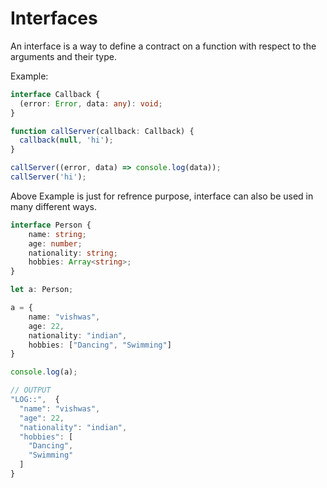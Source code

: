 # Interfaces
An interface is a way to define a contract on a function with respect to the arguments and their type.

Example:
```ts
interface Callback {
  (error: Error, data: any): void;
}

function callServer(callback: Callback) {
  callback(null, 'hi');
}

callServer((error, data) => console.log(data));
callServer('hi');
```

Above Example is just for refrence purpose, interface can also be used in many different ways.

```ts
interface Person {
    name: string;
    age: number;
    nationality: string;
    hobbies: Array<string>;
}

let a: Person;

a = {
    name: "vishwas",
    age: 22,
    nationality: "indian",
    hobbies: ["Dancing", "Swimming"]
}

console.log(a);

// OUTPUT
"LOG::",  {
  "name": "vishwas",
  "age": 22,
  "nationality": "indian",
  "hobbies": [
    "Dancing",
    "Swimming"
  ]
}
```
